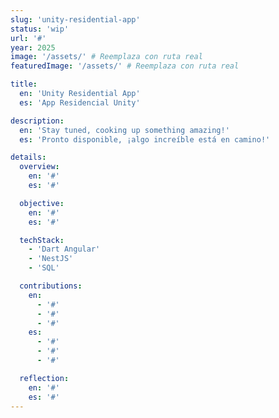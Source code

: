 ```yaml
---
slug: 'unity-residential-app'
status: 'wip'
url: '#'
year: 2025
image: '/assets/' # Reemplaza con ruta real
featuredImage: '/assets/' # Reemplaza con ruta real

title:
  en: 'Unity Residential App'
  es: 'App Residencial Unity'

description:
  en: 'Stay tuned, cooking up something amazing!'
  es: 'Pronto disponible, ¡algo increíble está en camino!'

details:
  overview:
    en: '#'
    es: '#'

  objective:
    en: '#'
    es: '#'

  techStack:
    - 'Dart Angular'
    - 'NestJS'
    - 'SQL'

  contributions:
    en:
      - '#'
      - '#'
      - '#'
    es:
      - '#'
      - '#'
      - '#'

  reflection:
    en: '#'
    es: '#'
---
```

